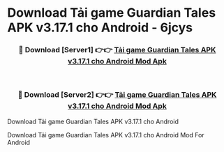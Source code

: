 # Download Tải game Guardian Tales APK v3.17.1 cho Android - 6jcys


<div align="center">
<h3>🔴 Download [Server1] 👉👉 <a href="https://apk-comot.site?title=Tải_game_Guardian_Tales_APK_v3.17.1_cho_Android">Tải game Guardian Tales APK v3.17.1 cho Android Mod Apk</a></h3><br>
<h3>🔴 Download [Server2] 👉👉 <a href="https://apk-comot.site?title=Tải_game_Guardian_Tales_APK_v3.17.1_cho_Android">Tải game Guardian Tales APK v3.17.1 cho Android Mod Apk</a></h3>
</div>



Download Tải game Guardian Tales APK v3.17.1 cho Android 

Download Tải game Guardian Tales APK v3.17.1 cho Android Mod For Android